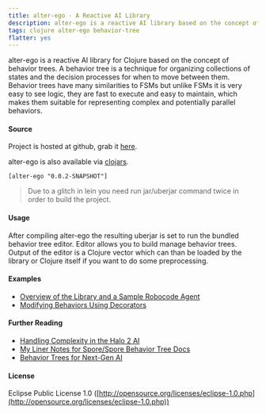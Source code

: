 ```yaml
---
title: alter-ego - A Reactive AI Library
description: alter-ego is a reactive AI library based on the concept of behavior trees.
tags: clojure alter-ego behavior-tree
flatter: yes
---
```


alter-ego is a reactive AI library for Clojure based on the concept of
behavior trees. A behavior tree is a technique for organizing
collections of states and the decision processes for when to move
between them. Behavior trees have many similarities to FSMs but unlike
FSMs it is very easy to see logic, they are fast to execute and easy to
maintain, which makes them suitable for representing complex and
potentially parallel behaviors.

#### Source

Project is hosted at github, grab it
[here](http://github.com/nakkaya/alter-ego).

alter-ego is also available via [clojars](http://clojars.org/alter-ego).

    [alter-ego "0.0.2-SNAPSHOT"]

> Due to a glitch in lein you need run jar/uberjar command twice in order
> to build the project.

#### Usage

After compiling alter-ego the resulting uberjar is set to run the
bundled behavior tree editor. Editor allows you to build manage behavior
trees. Output of the editor is a Clojure vector which can than be loaded
by the library or Clojure itself if you want to do some preprocessing.

#### Examples

 - [Overview of the Library and a Sample Robocode Agent](/2010/06/29/alter-ego-a-reactive-ai-library/)
 - [Modifying Behaviors Using Decorators](/2010/07/13/modifying-behaviors-using-decorators/)

#### Further Reading

 - [Handling Complexity in the Halo 2 AI](http://www.gamasutra.com/gdc2005/features/20050311/isla_01.shtml) 
 - [My Liner Notes for Spore/Spore Behavior Tree Docs](http://chrishecker.com/My_Liner_Notes_for_Spore/Spore_Behavior_Tree_Docs)
 - [Behavior Trees for Next-Gen AI](http://aigamedev.com/insider/presentations/behavior-trees/#recording)

#### License

Eclipse Public License 1.0
([http://opensource.org/licenses/eclipse-1.0.php](http://opensource.org/licenses/eclipse-1.0.php))

